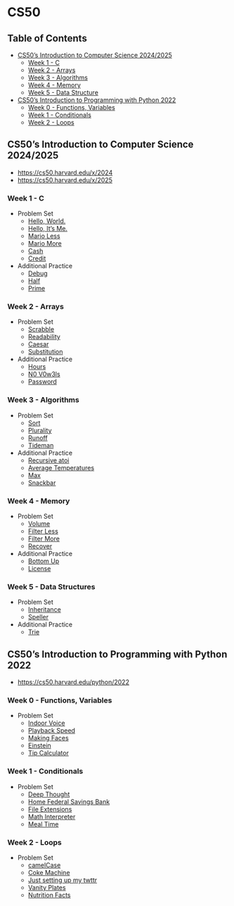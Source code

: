 # CS50

## Table of Contents

- [CS50’s Introduction to Computer Science 2024/2025](#cs50s-introduction-to-computer-science-20242025)
  - [Week 1 - C](#week-1---c)
  - [Week 2 - Arrays](#week-2---arrays)
  - [Week 3 - Algorithms](#week-3---algorithms)
  - [Week 4 - Memory](#week-4---memory)
  - [Week 5 - Data Structure](#week-5---data-structures)
- [CS50’s Introduction to Programming with Python 2022](#cs50s-introduction-to-programming-with-python-2022)
  - [Week 0 - Functions, Variables](#week-0---functions-variables)
  - [Week 1 - Conditionals](#week-1---conditionals)
  - [Week 2 - Loops](#week-2---loops)

## CS50’s Introduction to Computer Science 2024/2025

- <https://cs50.harvard.edu/x/2024>
- <https://cs50.harvard.edu/x/2025>

### Week 1 - C

- Problem Set
  - [Hello, World.](./cs50x/Week%2001/world/hello.c)
  - [Hello, It’s Me.](./cs50x/Week%2001/me/hello.c)
  - [Mario Less](./cs50x/Week%2001/mario/less/mario.c)
  - [Mario More](./cs50x/Week%2001/mario/more/mario.c)
  - [Cash](./cs50x/Week%2001/cash/cash.c)
  - [Credit](./cs50x/Week%2001/credit/credit.c)
- Additional Practice
  - [Debug](./cs50x/Week%2001/debug/debug.c)
  - [Half](./cs50x/Week%2001/half/half.c)
  - [Prime](./cs50x/Week%2001/prime/prime.c)

### Week 2 - Arrays

- Problem Set
  - [Scrabble](./cs50x/Week%2002/scrabble/scrabble.c)
  - [Readability](./cs50x/Week%2002/readability/readability.c)
  - [Caesar](./cs50x/Week%2002/caesar/caesar.c)
  - [Substitution](./cs50x/Week%2002/substitution/substitution.c)
- Additional Practice
  - [Hours](./cs50x/Week%2002/hours/hours.c)
  - [N0 V0w3ls](./cs50x/Week%2002/no-vowels/no-vowels.c)
  - [Password](./cs50x/Week%2002/password/password.c)

### Week 3 - Algorithms

- Problem Set
  - [Sort](./cs50x/Week%2003/sort/answers.txt)
  - [Plurality](./cs50x/Week%2003/plurality/plurality.c)
  - [Runoff](./cs50x/Week%2003/runoff/runoff.c)
  - [Tideman](./cs50x/Week%2003/tideman/tideman.c)
- Additional Practice
  - [Recursive atoi](./cs50x/Week%2003/atoi/atoi.c)
  - [Average Temperatures](./cs50x/Week%2003/temps/temps.c)
  - [Max](./cs50x/Week%2003/max/max.c)
  - [Snackbar](./cs50x/Week%2003/snackbar/snackbar.c)

### Week 4 - Memory

- Problem Set
  - [Volume](./cs50x/Week%2004/volume/volume.c)
  - [Filter Less](./cs50x/Week%2004/filter/less/helpers.c)
  - [Filter More](./cs50x/Week%2004/filter/more/helpers.c)
  - [Recover](./cs50x/Week%2004/recover/recover.c)
- Additional Practice
  - [Bottom Up](./cs50x/Week%2004/bottomup/bottomup.c)
  - [License](./cs50x/Week%2004/license/license.c)

### Week 5 - Data Structures

- Problem Set
  - [Inheritance](./cs50x/Week%2005/inheritance/inheritance.c)
  - [Speller](./cs50x/Week%2005/speller/dictionary.c)
- Additional Practice
  - [Trie](./cs50x/Week%2005/trie/trie.c)

## CS50’s Introduction to Programming with Python 2022

- <https://cs50.harvard.edu/python/2022>

### Week 0 - Functions, Variables

- Problem Set
  - [Indoor Voice](./cs50p/Week%2000/indoor/indoor.py)
  - [Playback Speed](./cs50p/Week%2000/playback/playback.py)
  - [Making Faces](./cs50p/Week%2000/faces/faces.py)
  - [Einstein](./cs50p/Week%2000/einstein/einstein.py)
  - [Tip Calculator](./cs50p/Week%2000/tip/tip.py)

### Week 1 - Conditionals

- Problem Set
  - [Deep Thought](/cs50p/Week%2001/deep/deep.py)
  - [Home Federal Savings Bank](/cs50p/Week%2001/bank/bank.py)
  - [File Extensions](/cs50p/Week%2001/extensions/extensions.py)
  - [Math Interpreter](/cs50p/Week%2001/interpreter/interpreter.py)
  - [Meal Time](/cs50p/Week%2001/meal/meal.py)

### Week 2 - Loops

- Problem Set
  - [camelCase](/cs50p/Week%2002/camel/camel.py)
  - [Coke Machine](/cs50p/Week%2002/coke/coke.py)
  - [Just setting up my twttr](/cs50p/Week%2002/twttr/twttr.py)
  - [Vanity Plates](/cs50p/Week%2002/plates/plates.py)
  - [Nutrition Facts](/cs50p/Week%2002/nutrition/nutrition.py)
